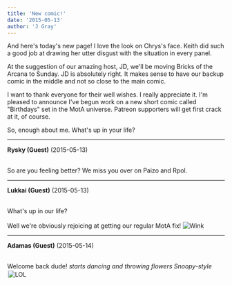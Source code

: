```yaml
---
title: 'New comic!'
date: '2015-05-13'
author: 'J Gray'
---
```


<p>And here's today's new page! I love the look on Chrys's face. Keith did such a good job at drawing her utter disgust with the situation in every panel.</p><p>At the suggestion of our amazing host, JD, we'll be moving Bricks of the Arcana to Sunday. JD is absolutely right. It makes sense to have our backup comic in the middle and not so close to the main comic.</p><p>I want to thank everyone for their well wishes. I really appreciate it. I'm pleased to announce I've begun work on a new short comic called "Birthdays" set in the MotA universe. Patreon supporters will get first crack at it, of course.</p><p>So, enough about me. What's up in your life?</p>

---
**Rysky (Guest)** (2015-05-13)

<br> So are you feeling better? We miss you over on Paizo and Rpol.&nbsp;

---
**Lukkai (Guest)** (2015-05-13)

<br> What's up in our life?<br><br>Well we're obviously rejoicing at getting our regular MotA fix! <img src="/smilies/wink1.gif" alt="Wink" border="0"><br>

---
**Adamas (Guest)** (2015-05-14)

<br> Welcome back dude! *starts dancing and throwing flowers Snoopy-style*<img alt=" LOL " src=" /smilies/laugh.gif " border="0" hspace="2" vspace="2"><br>

